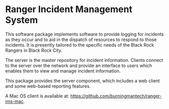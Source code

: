 Ranger Incident Management System
=================================

This software package implements software to provide logging for incidents as they occur and to aid in the dispatch of resources to respond to those incidents.
It is presently tailored to the specific needs of the Black Rock Rangers in Black Rock City.

The server is the master repository for incident information.
Clients connect to the server over the network and provide an interface to users which enables them to view and manage incident information.

This package provides the server component, which includes a web client and some web-based reporting features.

A Mac OS client is available at: https://github.com/burningmantech/ranger-ims-mac.
